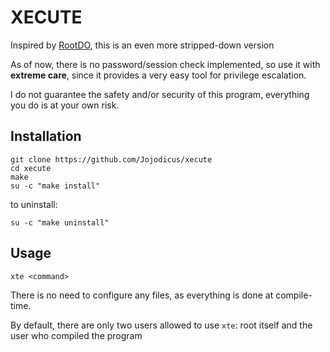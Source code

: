 # XECUTE

Inspired by [RootDO](https://codeberg.org/sw1tchbl4d3/rdo), this is an even more stripped-down version

As of now, there is no password/session check implemented, so use it with **extreme care**, since it provides a very easy tool for privilege escalation.

I do not guarantee the safety and/or security of this program, everything you do is at your own risk.

## Installation

```
git clone https://github.com/Jojodicus/xecute
cd xecute
make
su -c "make install"
```

to uninstall:

```
su -c "make uninstall"
```

## Usage

```
xte <command>
```

There is no need to configure any files, as everything is done at compile-time.

By default, there are only two users allowed to use `xte`: root itself and the user who compiled the program
